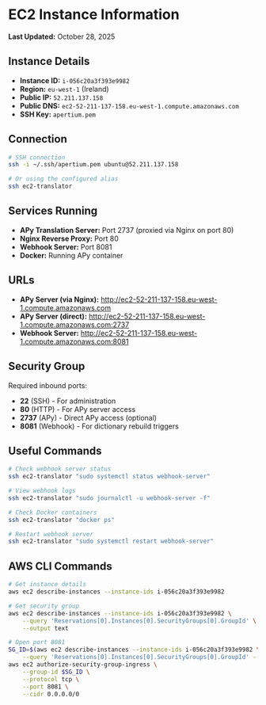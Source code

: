 # EC2 Instance Information

**Last Updated:** October 28, 2025

## Instance Details

- **Instance ID:** `i-056c20a3f393e9982`
- **Region:** `eu-west-1` (Ireland)
- **Public IP:** `52.211.137.158`
- **Public DNS:** `ec2-52-211-137-158.eu-west-1.compute.amazonaws.com`
- **SSH Key:** `apertium.pem`

## Connection

```bash
# SSH connection
ssh -i ~/.ssh/apertium.pem ubuntu@52.211.137.158

# Or using the configured alias
ssh ec2-translator
```

## Services Running

- **APy Translation Server:** Port 2737 (proxied via Nginx on port 80)
- **Nginx Reverse Proxy:** Port 80
- **Webhook Server:** Port 8081
- **Docker:** Running APy container

## URLs

- **APy Server (via Nginx):** http://ec2-52-211-137-158.eu-west-1.compute.amazonaws.com
- **APy Server (direct):** http://ec2-52-211-137-158.eu-west-1.compute.amazonaws.com:2737
- **Webhook Server:** http://ec2-52-211-137-158.eu-west-1.compute.amazonaws.com:8081

## Security Group

Required inbound ports:
- **22** (SSH) - For administration
- **80** (HTTP) - For APy server access
- **2737** (APy) - Direct APy access (optional)
- **8081** (Webhook) - For dictionary rebuild triggers

## Useful Commands

```bash
# Check webhook server status
ssh ec2-translator "sudo systemctl status webhook-server"

# View webhook logs
ssh ec2-translator "sudo journalctl -u webhook-server -f"

# Check Docker containers
ssh ec2-translator "docker ps"

# Restart webhook server
ssh ec2-translator "sudo systemctl restart webhook-server"
```

## AWS CLI Commands

```bash
# Get instance details
aws ec2 describe-instances --instance-ids i-056c20a3f393e9982

# Get security group
aws ec2 describe-instances --instance-ids i-056c20a3f393e9982 \
    --query 'Reservations[0].Instances[0].SecurityGroups[0].GroupId' \
    --output text

# Open port 8081
SG_ID=$(aws ec2 describe-instances --instance-ids i-056c20a3f393e9982 \
    --query 'Reservations[0].Instances[0].SecurityGroups[0].GroupId' --output text)
aws ec2 authorize-security-group-ingress \
    --group-id $SG_ID \
    --protocol tcp \
    --port 8081 \
    --cidr 0.0.0.0/0
```
